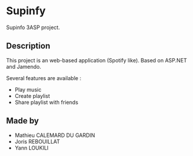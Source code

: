 # Supinfy
Supinfo 3ASP project.

## Description
This project is an web-based application (Spotify like).
Based on ASP.NET and Jamendo.

Several features are available :
- Play music
- Create playlist
- Share playlist with friends

## Made by
- Mathieu CALEMARD DU GARDIN
- Joris REBOUILLAT
- Yann LOUKILI
